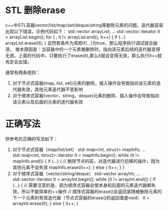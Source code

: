 # STL 删除erase
c++中STL容器vector/list/map/set/deque/string等删除元素的问题，迭代器容易出现以下错误，示例代码如下：
std::vector<int> arrayList;
...
std::vector<int>::iterator it = arrayList.begin();
for ( ; it != arrayList.end(); it++)
{
    if (...)
        arrayList.erase(it);
}
显然若条件为真即if(...)为true，那么程序执行调试就会崩溃。
根本原因是：当容器中的一个元素被删除时，指向该元素后续的迭代器变得无效。上面的代码中，只要执行了erase(it),那么it就会变得无效，那么执行it++就肯定会出错。

通常有两条规则：
1. 对于节点式容器(map, list, set)元素的删除，插入操作会导致指向该元素的迭代器失效，其他元素迭代器不受影响
2. 对于顺序式容器(vector，string，deque)元素的删除、插入操作会导致指向该元素以及后面的元素的迭代器失效

# 正确写法
供参考的正确的写法如下：
1. 对于节点式容器（map/list/set）
std::map<int, struct> mapInfo;
...
std::map<int, struct>::iterator it = mapInfo.begin();
while (it != mapInfo.end())
{
    if (...)
    {
        // 删除节点的前，对迭代器进行后移的操作，因为其他元素不会失效
        mapInfo.erase(it++);
    }
    else
    {
        it++;
    }
}
2. 对于顺序式容器（vector/string/deque）
std::vector<int> arrayInt;
...
std::vector<int>::iterator it = arrayInt.begin();
while (it != arrayInt.end())
{
    if (...)
    {
        // 需要注意的是，因为顺序式容器会使本身和后面的元素迭代器都失效，所以不能简单的++操作
        // 顺序式容器的erase()会返回紧随被删除元素的下一个元素的有效迭代器（节点式容器的erase()的返回值是void）
        it = arrayInt.erase(it);
    }
    else
    {
        it++;
    }
